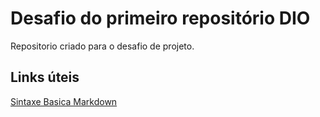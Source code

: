 # Desafio do primeiro repositório DIO
Repositorio criado para o desafio de projeto.

## Links úteis 
[Sintaxe Basica Markdown](https://www.markdownguide.org/basic-syntax)

